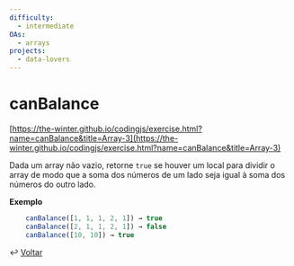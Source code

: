 ```yaml
---
difficulty:
  - intermediate
OAs:
  - arrays
projects:
  - data-lovers
---
```


# canBalance

[https://the-winter.github.io/codingjs/exercise.html?name=canBalance&title=Array-3](https://the-winter.github.io/codingjs/exercise.html?name=canBalance&title=Array-3)

Dada um array não vazio, retorne `true` se houver um local para dividir o array
de modo que a soma dos números de um lado seja igual à soma dos números do outro
lado.

**Exemplo**

```js
    canBalance([1, 1, 1, 2, 1]) → true
    canBalance([2, 1, 1, 2, 1]) → false
    canBalance([10, 10]) → true
```

↩️ [Voltar](../../README.md)
